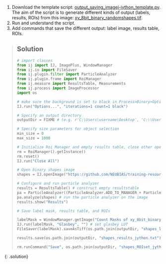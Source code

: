 1. Download the template script: [output_saving_imagej-jython_template.py](https://github.com/NEUBIAS/training-resources/tree/master/_includes/output_saving/activities/output_saving_imagej-jython_template.py). The aim of the script is to generate different kinds of output (labels, results, ROIs) from this image: [xy_8bit_binary_randomshapes.tif](https://github.com/NEUBIAS/training-resources/raw/master/image_data/xy_8bit_binary_randomshapes.tif).
2. Run and understand the script.
2. Add commands that save the different output: label image, results table, ROIs.

> ## Solution
> ```python
># import classes
>from ij import IJ, ImagePlus, WindowManager
>from ij.io import FileSaver
>from ij.plugin.filter import ParticleAnalyzer
>from ij.plugin.frame import RoiManager
>from ij.measure import ResultsTable, Measurements
>from ij.process import ImageProcessor
>import os
>
># make sure the background is set to black in Process>Binary>Options
>IJ.run("Options...", "iterations=1 count=1 black")
>
># Specify an output directory
>outputDir = FIXME # (e.g. r'C:\Users\username\Desktop', 'C:\\Users\\username\\Desktop' or 'C:/Users/username/Desktop' on Windows or '/Users/username/Desktop/' on MacOS)
>
># Specify size parameters for object selection
>min_size = 0
>max_size = 1000
>
># Initialize Roi Manager and empty results table, close other open images
>rm = RoiManager().getInstance()
>rm.reset()
>IJ.run("Close All")
>
># Open binary shapes image
>shapes = IJ.openImage("https://github.com/NEUBIAS/training-resources/raw/master/image_data/xy_8bit_binary_randomshapes.tif")
>
># Configure and run particle analyzer
>results = ResultsTable() # construct empty resultstable
>pa = ParticleAnalyzer((ParticleAnalyzer.ADD_TO_MANAGER + ParticleAnalyzer.SHOW_ROI_MASKS),(Measurements.AREA + Measurements.CENTROID + Measurements.CENTER_OF_MASS + Measurements.PERIMETER + Measurements.RECT), results, min_size, max_size, 0, 1)
>pa.analyze(shapes) # run the particle analyzer on the image
>results.show("Results")
>
># Save label mask, results table, and ROIs
>
>labelMask = WindowManager.getImage("Count Masks of xy_8bit_binary_randomshapes.tif")
>IJ.run(labelMask, "Glasbey", "") # set glasbey LUT
>FileSaver(labelMask).saveAsTiff(os.path.join(outputDir, "shapes_labels_jython.tif")) # save the label mask
>
>results.save(os.path.join(outputDir, "shapes_results_jython.txt")) # save results table
>
>rm.runCommand("Save", os.path.join(outputDir, "shapes_ROIset_jython.zip")) # save the ROIs
> ```
{: .solution}
